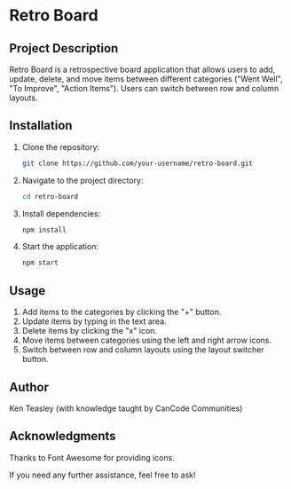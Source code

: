 # Retro Board

## Project Description

Retro Board is a retrospective board application that allows users to add, update, delete, and move items between different categories ("Went Well", "To Improve", "Action Items"). Users can switch between row and column layouts.

## Installation

1. Clone the repository:
   ```bash
   git clone https://github.com/your-username/retro-board.git

2. Navigate to the project directory:
    ```bash
    cd retro-board

3. Install dependencies:
    ```bash
    npm install

4. Start the application:
    ```bash
    npm start
   
## Usage

   1. Add items to the categories by clicking the "+" button.
   2. Update items by typing in the text area.
   3. Delete items by clicking the "x" icon.
   4. Move items between categories using the left and right arrow icons.
   5. Switch between row and column layouts using the layout switcher button.

## Author

  Ken Teasley (with knowledge taught by CanCode Communities)

## Acknowledgments

  Thanks to Font Awesome for providing icons.


If you need any further assistance, feel free to ask!

